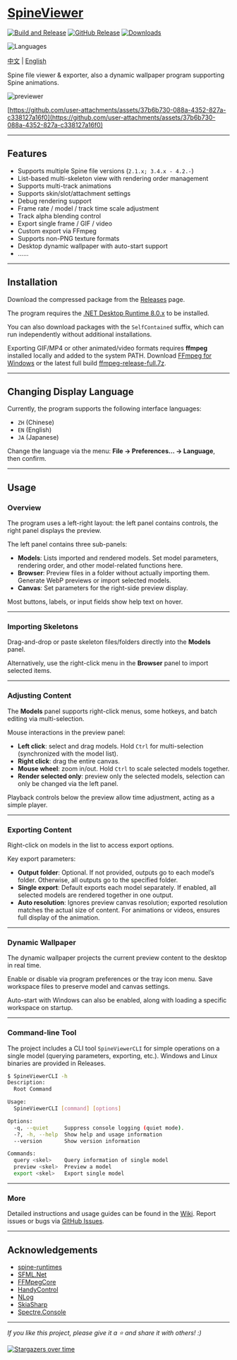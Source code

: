 # [SpineViewer](https://github.com/ww-rm/SpineViewer)

[![Build and Release](https://github.com/ww-rm/SpineViewer/actions/workflows/dotnet-desktop.yml/badge.svg)](https://github.com/ww-rm/SpineViewer/actions/workflows/dotnet-desktop.yml)
[![GitHub Release](https://img.shields.io/github/v/release/ww-rm/SpineViewer?logo=github\&logoColor=959da5\&label=Release\&labelColor=3f4850)](https://github.com/ww-rm/SpineViewer/releases)
[![Downloads](https://img.shields.io/github/downloads/ww-rm/SpineViewer/total?logo=github\&logoColor=959da5\&label=Downloads\&labelColor=3f4850)](https://github.com/ww-rm/SpineViewer/releases)

![Languages](https://img.shields.io/badge/Languages-中文%20%7C%20English%20%7C%20日本語-blue)

[中文](README.md) | [English](README.en.md)

Spine file viewer & exporter, also a dynamic wallpaper program supporting Spine animations.

![previewer](https://github.com/user-attachments/assets/697ae86f-ddf0-445d-951c-cf04f5206e40)

[https://github.com/user-attachments/assets/37b6b730-088a-4352-827a-c338127a16f0](https://github.com/user-attachments/assets/37b6b730-088a-4352-827a-c338127a16f0)

---

## Features

- Supports multiple Spine file versions (`2.1.x; 3.4.x - 4.2.-`)
- List-based multi-skeleton view with rendering order management
- Supports multi-track animations
- Supports skin/slot/attachment settings
- Debug rendering support
- Frame rate / model / track time scale adjustment
- Track alpha blending control
- Export single frame / GIF / video
- Custom export via FFmpeg
- Supports non-PNG texture formats
- Desktop dynamic wallpaper with auto-start support
- ......

---

## Installation

Download the compressed package from the [Releases](https://github.com/ww-rm/SpineViewer/releases) page.

The program requires the [.NET Desktop Runtime 8.0.x](https://dotnet.microsoft.com/download/dotnet/8.0) to be installed.

You can also download packages with the `SelfContained` suffix, which can run independently without additional installations.

Exporting GIF/MP4 or other animated/video formats requires **ffmpeg** installed locally and added to the system PATH. Download [FFmpeg for Windows](https://ffmpeg.org/download.html#build-windows) or the latest full build [ffmpeg-release-full.7z](https://www.gyan.dev/ffmpeg/builds/ffmpeg-release-full.7z).

---

## Changing Display Language

Currently, the program supports the following interface languages:

- `ZH` (Chinese)
- `EN` (English)
- `JA` (Japanese)

Change the language via the menu: **File → Preferences… → Language**, then confirm.

---

## Usage

### Overview

The program uses a left-right layout: the left panel contains controls, the right panel displays the preview.

The left panel contains three sub-panels:

- **Models**: Lists imported and rendered models. Set model parameters, rendering order, and other model-related functions here.
- **Browser**: Preview files in a folder without actually importing them. Generate WebP previews or import selected models.
- **Canvas**: Set parameters for the right-side preview display.

Most buttons, labels, or input fields show help text on hover.

---

### Importing Skeletons

Drag-and-drop or paste skeleton files/folders directly into the **Models** panel.

Alternatively, use the right-click menu in the **Browser** panel to import selected items.

---

### Adjusting Content

The **Models** panel supports right-click menus, some hotkeys, and batch editing via multi-selection.

Mouse interactions in the preview panel:

- **Left click**: select and drag models. Hold `Ctrl` for multi-selection (synchronized with the model list).
- **Right click**: drag the entire canvas.
- **Mouse wheel**: zoom in/out. Hold `Ctrl` to scale selected models together.
- **Render selected only**: preview only the selected models, selection can only be changed via the left panel.

Playback controls below the preview allow time adjustment, acting as a simple player.

---

### Exporting Content

Right-click on models in the list to access export options.

Key export parameters:

- **Output folder**: Optional. If not provided, outputs go to each model’s folder. Otherwise, all outputs go to the specified folder.
- **Single export**: Default exports each model separately. If enabled, all selected models are rendered together in one output.
- **Auto resolution**: Ignores preview canvas resolution; exported resolution matches the actual size of content. For animations or videos, ensures full display of the animation.

---

### Dynamic Wallpaper

The dynamic wallpaper projects the current preview content to the desktop in real time.

Enable or disable via program preferences or the tray icon menu. Save workspace files to preserve model and canvas settings.

Auto-start with Windows can also be enabled, along with loading a specific workspace on startup.

---

### Command-line Tool

The project includes a CLI tool `SpineViewerCLI` for simple operations on a single model (querying parameters, exporting, etc.). Windows and Linux binaries are provided in Releases.

```bash
$ SpineViewerCLI -h
Description:
  Root Command

Usage:
  SpineViewerCLI [command] [options]

Options:
  -q, --quiet     Suppress console logging (quiet mode).
  -?, -h, --help  Show help and usage information
  --version       Show version information

Commands:
  query <skel>    Query information of single model
  preview <skel>  Preview a model
  export <skel>   Export single model
```

---

### More

Detailed instructions and usage guides can be found in the [Wiki](https://github.com/ww-rm/SpineViewer/wiki).
Report issues or bugs via [GitHub Issues](https://github.com/ww-rm/SpineViewer/issues).

---

## Acknowledgements

- [spine-runtimes](https://github.com/EsotericSoftware/spine-runtimes)
- [SFML.Net](https://github.com/SFML/SFML.Net)
- [FFMpegCore](https://github.com/rosenbjerg/FFMpegCore)
- [HandyControl](https://github.com/HandyOrg/HandyControl)
- [NLog](https://github.com/NLog/NLog)
- [SkiaSharp](https://github.com/mono/SkiaSharp)
- [Spectre.Console](https://github.com/spectreconsole/spectre.console)

---

*If you like this project, please give it a :star: and share it with others! :\)*

[![Stargazers over time](https://starchart.cc/ww-rm/SpineViewer.svg?variant=adaptive)](https://starchart.cc/ww-rm/SpineViewer)
